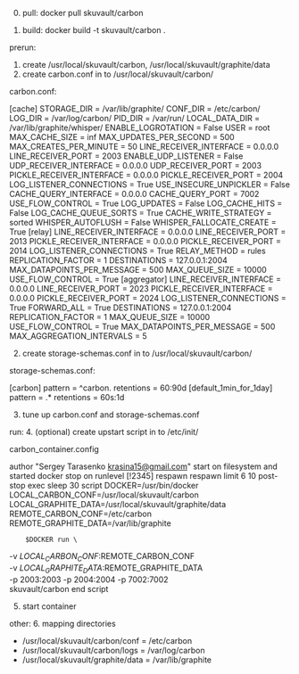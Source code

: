 0. pull:
	docker pull skuvault/carbon

0. build:
	docker build -t skuvault/carbon .

prerun:
1. create /usr/local/skuvault/carbon, /usr/local/skuvault/graphite/data
2. create carbon.conf in to /usr/local/skuvault/carbon/

carbon.conf:

[cache]
STORAGE_DIR    = /var/lib/graphite/
CONF_DIR       = /etc/carbon/
LOG_DIR        = /var/log/carbon/
PID_DIR        = /var/run/
LOCAL_DATA_DIR = /var/lib/graphite/whisper/
ENABLE_LOGROTATION = False
USER = root
MAX_CACHE_SIZE = inf
MAX_UPDATES_PER_SECOND = 500
MAX_CREATES_PER_MINUTE = 50
LINE_RECEIVER_INTERFACE = 0.0.0.0
LINE_RECEIVER_PORT = 2003
ENABLE_UDP_LISTENER = False
UDP_RECEIVER_INTERFACE = 0.0.0.0
UDP_RECEIVER_PORT = 2003
PICKLE_RECEIVER_INTERFACE = 0.0.0.0
PICKLE_RECEIVER_PORT = 2004
LOG_LISTENER_CONNECTIONS = True
USE_INSECURE_UNPICKLER = False
CACHE_QUERY_INTERFACE = 0.0.0.0
CACHE_QUERY_PORT = 7002
USE_FLOW_CONTROL = True
LOG_UPDATES = False
LOG_CACHE_HITS = False
LOG_CACHE_QUEUE_SORTS = True
CACHE_WRITE_STRATEGY = sorted
WHISPER_AUTOFLUSH = False
WHISPER_FALLOCATE_CREATE = True
[relay]
LINE_RECEIVER_INTERFACE = 0.0.0.0
LINE_RECEIVER_PORT = 2013
PICKLE_RECEIVER_INTERFACE = 0.0.0.0
PICKLE_RECEIVER_PORT = 2014
LOG_LISTENER_CONNECTIONS = True
RELAY_METHOD = rules
REPLICATION_FACTOR = 1
DESTINATIONS = 127.0.0.1:2004
MAX_DATAPOINTS_PER_MESSAGE = 500
MAX_QUEUE_SIZE = 10000
USE_FLOW_CONTROL = True
[aggregator]
LINE_RECEIVER_INTERFACE = 0.0.0.0
LINE_RECEIVER_PORT = 2023
PICKLE_RECEIVER_INTERFACE = 0.0.0.0
PICKLE_RECEIVER_PORT = 2024
LOG_LISTENER_CONNECTIONS = True
FORWARD_ALL = True
DESTINATIONS = 127.0.0.1:2004
REPLICATION_FACTOR = 1
MAX_QUEUE_SIZE = 10000
USE_FLOW_CONTROL = True
MAX_DATAPOINTS_PER_MESSAGE = 500
MAX_AGGREGATION_INTERVALS = 5

2. create storage-schemas.conf in to /usr/local/skuvault/carbon/

storage-schemas.conf:

[carbon]
pattern = ^carbon\.
retentions = 60:90d
[default_1min_for_1day]
pattern = .*
retentions = 60s:1d


3. tune up carbon.conf and storage-schemas.conf

run:
4. (optional) create upstart script in to /etc/init/

carbon_container.config

author "Sergey Tarasenko krasina15@gmail.com"
start on filesystem and started docker
stop on runlevel [!2345]
respawn
respawn limit 6 10
post-stop exec sleep 30
script
        DOCKER=/usr/bin/docker
        LOCAL_CARBON_CONF=/usr/local/skuvault/carbon
        LOCAL_GRAPHITE_DATA=/usr/local/skuvault/graphite/data
        REMOTE_CARBON_CONF=/etc/carbon
        REMOTE_GRAPHITE_DATA=/var/lib/graphite

        $DOCKER run \
-v $LOCAL_CARBON_CONF:$REMOTE_CARBON_CONF \
-v $LOCAL_GRAPHITE_DATA:$REMOTE_GRAPHITE_DATA \
-p 2003:2003 -p 2004:2004 -p 7002:7002 \
skuvault/carbon
end script


5. start container

other:
6. mapping directories
- /usr/local/skuvault/carbon/conf = /etc/carbon
- /usr/local/skuvault/carbon/logs = /var/log/carbon
- /usr/local/skuvault/graphite/data = /var/lib/graphite
